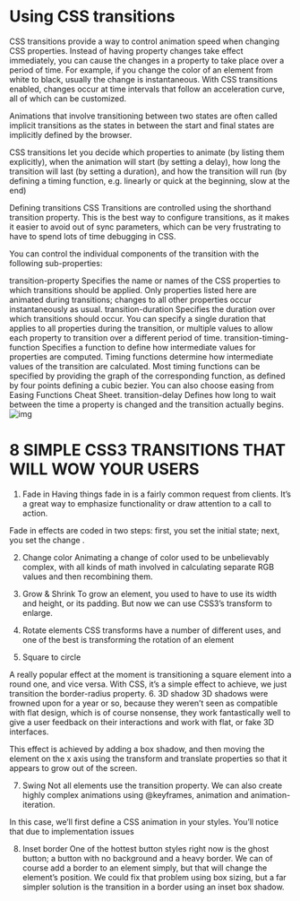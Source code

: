 

# Using CSS transitions 
CSS transitions provide a way to control animation speed when changing CSS properties. Instead of having property changes take effect immediately, you can cause the changes in a property to take place over a period of time. For example, if you change the color of an element from white to black, usually the change is instantaneous. With CSS transitions enabled, changes occur at time intervals that follow an acceleration curve, all of which can be customized.

Animations that involve transitioning between two states are often called implicit transitions as the states in between the start and final states are implicitly defined by the browser.

CSS transitions let you decide which properties to animate (by listing them explicitly), when the animation will start (by setting a delay), how long the transition will last (by setting a duration), and how the transition will run (by defining a timing function, e.g. linearly or quick at the beginning, slow at the end)

Defining transitions
CSS Transitions are controlled using the shorthand transition property. This is the best way to configure transitions, as it makes it easier to avoid out of sync parameters, which can be very frustrating to have to spend lots of time debugging in CSS.

You can control the individual components of the transition with the following sub-properties:

transition-property
Specifies the name or names of the CSS properties to which transitions should be applied. Only properties listed here are animated during transitions; changes to all other properties occur instantaneously as usual.
transition-duration
Specifies the duration over which transitions should occur. You can specify a single duration that applies to all properties during the transition, or multiple values to allow each property to transition over a different period of time.
transition-timing-function
Specifies a function to define how intermediate values for properties are computed. Timing functions determine how intermediate values of the transition are calculated. Most timing functions can be specified by providing the graph of the corresponding function, as defined by four points defining a cubic bezier. You can also choose easing from Easing Functions Cheat Sheet.
transition-delay
Defines how long to wait between the time a property is changed and the transition actually begins.
![img](https://daqxzxzy8xq3u.cloudfront.net/wp-content/uploads/2019/07/15114208/css-transition-illustration.jpg)

# 8 SIMPLE CSS3 TRANSITIONS THAT WILL WOW YOUR USERS 

1. Fade in 
Having things fade in is a fairly common request from clients. It’s a great way to emphasize functionality or draw attention to a call to action.

Fade in effects are coded in two steps: first, you set the initial state; next, you set the change .

2. Change color
Animating a change of color used to be unbelievably complex, with all kinds of math involved in calculating separate RGB values and then recombining them. 
3. Grow & Shrink
To grow an element, you used to have to use its width and height, or its padding. But now we can use CSS3’s transform to enlarge.
4. Rotate elements
CSS transforms have a number of different uses, and one of the best is transforming the rotation of an element 

5. Square to circle
 
 A really popular effect at the moment is transitioning a square element into a round one, and vice versa. With CSS, it’s a simple effect to achieve, we just transition the border-radius property. 
 6. 3D shadow
3D shadows were frowned upon for a year or so, because they weren’t seen as compatible with flat design, which is of course nonsense, they work fantastically well to give a user feedback on their interactions and work with flat, or fake 3D interfaces.

This effect is achieved by adding a box shadow, and then moving the element on the x axis using the transform and translate properties so that it appears to grow out of the screen. 

7. Swing
Not all elements use the transition property. We can also create highly complex animations using @keyframes, animation and animation-iteration.

In this case, we’ll first define a CSS animation in your styles. You’ll notice that due to implementation issues 

8. Inset border
One of the hottest button styles right now is the ghost button; a button with no background and a heavy border. We can of course add a border to an element simply, but that will change the element’s position. We could fix that problem using box sizing, but a far simpler solution is the transition in a border using an inset box shadow. 